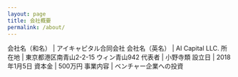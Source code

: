 ```yaml
---
layout: page
title: 会社概要
permalink: /about/
---
```


会社名（和名） | アイキャピタル合同会社
会社名（英名） | AI Capital LLC.
所在地 | 東京都港区南青山2-2-15 ウィン青山942
代表者 | 小野寺類
設立日 | 2018年1月5日
資本金 | 500万円
事業内容 | ベンチャー企業への投資
